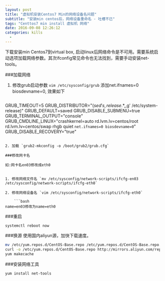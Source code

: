 ```yaml
---
layout: post
title: "虚拟机安装Centos7 Min的网络设备名问题"
subtitle: "安装min centos后，网络设备重命名 - 吐槽不已"
tags: "Centtos7 min install 虚拟机 网络"
date: 2016-09-08 12:26:12
categories: kills
  - 
---
```


下载安装min Centos7到virtual box, 启动linux后网络命令是不可用。需要系统启动选项加载网络参数。其次ifconfig常见命令也无法找到，需要手动安装net-tools。

###加载网络

1. 修改grub启动参数
`vim /etc/sysconfig/grub` 添加net.ifnames=0 biosdevname=0, 效果如下

    ```bash
GRUB_TIMEOUT=5
GRUB_DISTRIBUTOR="$(sed 's, release .*$,,g' /etc/system-release)"
GRUB_DEFAULT=saved
GRUB_DISABLE_SUBMENU=true
GRUB_TERMINAL_OUTPUT="console"
GRUB_CMDLINE_LINUX="crashkernel=auto rd.lvm.lv=centos/root rd.lvm.lv=centos/swap rhgb quiet `net.ifnames=0 biosdevname=0`"
GRUB_DISABLE_RECOVERY="true"
```

2. 加载 `grub2-mkconfig -o /boot/grub2/grub.cfg`

###修改网卡名

如:网卡名en03修改成eth0


1. 修改网络文件名 `mv /etc/sysconfig/network-scripts/ifcfg-en03 /etc/sysconfig/network-scripts/ifcfg-eth0`

2. 修改网络设备名 `vim /etc/sysconfig/network-scripts/ifcfg-eth0`

    ```bash
name=en03修改为name=eth0
```

###重启

`systemctl reboot now`

###换源
使用国内aliyun源，加快下载速度。

```bash
mv /etc/yum.repos.d/CentOS-Base.repo /etc/yum.repos.d/CentOS-Base.repo.backup
curl -o /etc/yum.repos.d/CentOS-Base.repo http://mirrors.aliyun.com/repo/Centos-7.repo
yum makecache
```

###安装网络工具

`yum install net-tools`

